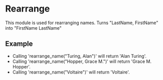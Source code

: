 Rearrange
=========

This module is used for rearranging names.
Turns "LastName, FirstName" into "FirstName LastName"

## Example
* Calling 'rearrange_name("Turing, Alan")' will return 'Alan Turing'.
* Calling 'rearrange_name("Hopper, Grace M.")' will return 'Grace M. Hopper'.
* Calling 'rearrange_name("Voltaire")' will return 'Voltaire'. 
